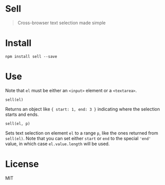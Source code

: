 # Sell

> Cross-browser text selection made simple

# Install

```shell
npm install sell --save
```

# Use

Note that `el` must be either an `<input>` element or a `<textarea>`.

`sell(el)`

Returns an object like `{ start: 1, end: 3 }` indicating where the selection starts and ends.

`sell(el, p)`

Sets text selection on element `el` to a range `p`, like the ones returned from `sell(el)`. Note that you can set either `start` or `end` to the special `'end'` value, in which case `el.value.length` will be used.

# License

MIT
